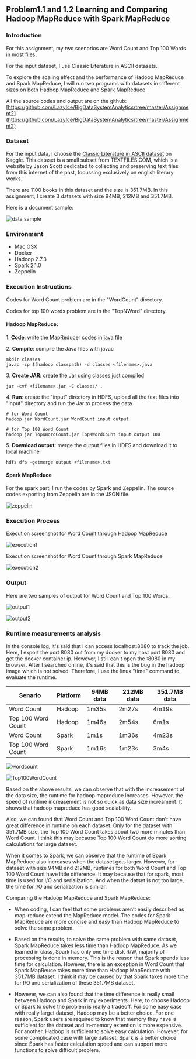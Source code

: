 ## Problem1.1 and 1.2 Learning and Comparing Hadoop MapReduce with Spark MapReduce

### Introduction

For this assignment, my two scenorios are Word Count and Top 100 Words in most files.

For the input dataset, I use Classic Literature in ASCII datasets. 

To explore the scaling effect and the performance of Hadoop MapReduce and Spark MapReduce, I will run two programs with datasets in different sizes on both Hadoop MapReduce and Spark MapReduce.

All the source codes and output are on the github: [https://github.com/LazyIce/BigDataSystemAnalytics/tree/master/Assignment2](https://github.com/LazyIce/BigDataSystemAnalytics/tree/master/Assignment2)

### Dataset

For the input data, I choose the [Classic Literature in ASCII dataset](https://www.kaggle.com/mylesoneill/classic-literature-in-ascii) on Kaggle. This dataset is a small subset from TEXTFILES.COM, which is a website by Jason Scott dedicated to collecting and preserving text files from this internet of the past, focussing exclusively on english literary works.

There are 1100 books in this dataset and the size is 351.7MB. In this assignment, I create 3 datasets with size 94MB, 212MB and 351.7MB.

Here is a document sample:

![data sample](screenshots/data_sample.png)

### Environment
- Mac OSX
- Docker
- Hadoop 2.7.3
- Spark 2.1.0
- Zeppelin

### Execution Instructions

Codes for Word Count problem are in the "WordCount" directory.

Codes for top 100 words problem are in the "TopNWord" directory.

#### Hadoop MapReduce:

1\. **Code**: write the MapReducer codes in java file

2\. **Compile**: compile the Java files with javac

```
mkdir classes
javac -cp $(hadoop classpath) -d classes <filename>.java
```

3\. **Create JAR**: create the Jar using classes just compiled

```
jar -cvf <filename>.jar -C classes/ .
```

4\. **Run**: create the "input" directory in HDFS, upload all the text files into "input" directory and run the Jar to process the data

```
# for Word Count
hadoop jar WordCount.jar WordCount input output

# for Top 100 Word Count
hadoop jar TopKWordCount.jar TopKWordCount input output 100
```

5\. **Download output**: merge the output files in HDFS and download it to local machine

```
hdfs dfs -getmerge output <filename>.txt
```

#### Spark MapReduce
For the spark part, I run the codes by Spark and Zeppelin. The source codes exporting from Zeppelin are in the JSON file.

![zeppelin](screenshots/zeppelin.png)

### Execution Process

Execution screenshot for Word Count through Hadoop MapReduce

![execution1](screenshots/execution1.png)

Execution screenshot for Word Count through Spark MapReduce

![execution2](screenshots/execution2.png)

### Output

Here are two samples of output for Word Count and Top 100 Words.

![output1](screenshots/output1.png)

![output2](screenshots/output2.png)

### Runtime measurements analysis

In the console log, it's said that I can access localhost:8080 to track the job. Here, I export the port 8080 out from my docker to my host port 8080 and get the docker container ip. However, I still can't open the <docker container ip>:8080 in my browser. After I searched online, it's said that this is the bug in the hadoop image which is not solved. Therefore, I use the linux "time" command to evaluate the runtime.

|  Senario |  Platform  | 94MB data | 212MB data | 351.7MB data
|  ----  | ----  |  ----  | ----  | ---- |
| Word Count  | Hadoop | 1m35s | 2m27s | 4m19s
| Top 100 Word Count  | Hadoop | 	1m46s | 2m54s | 6m1s
| Word Count  | Spark | 1m1s | 1m36s | 4m23s
| Top 100 Word Count  | Spark | 1m16s | 1m23s | 3m4s

![wordcount](screenshots/WordCount.png)

![Top100WordCount](screenshots/Top100WordCount.png)

Based on the above results, we can observe that with the increasement of the data size, the runtime for hadoop mapreduce increases. However, the speed of runtime increasement is not so quick as data size increament. It shows that hadoop mapreduce has good scalability.

Also, we can found that Word Count and Top 100 Word Count don't have great difference in runtime on each dataset. Only for the dataset with 351.7MB size, the Top 100 Word Count takes about two more minutes than Word Count. I think this may because Top 100 Word Count do more sorting calculations for large dataset.

When it comes to Spark, we can observe that the runtime of Spark MapReduce also increases when the dataset gets larger. However, for dataset with size 94MB and 212MB, runtimes for both Word Count and Top 100 Word Count have little difference. It may because that for spark, most time is used for I/O and serialization. And when the datset is not too large, the time for I/O and serialization is similar.

Comparing the Hadoop MapReduce and Spark MapReduce:

- When coding, I can feel that some problems aren’t easily described as map-reduce
extend the MapReduce model. The codes for Spark MapReduce are more concise and easy than Hadoop MapReduce to solve the same problem.

- Based on the results, to solve the same problem with same dataset, Spark MapReduce takes less time than Hadoop MapReduce. As we learned in class, Spark has only one time disk R/W, majority of processing is done in memory. This is the reason that Spark spends less time for calculation. However, there is an exception in Word Count that Spark MapReuce takes more time than Hadoop MapReduce with 351.7MB dataset. I think it may be caused by that Spark takes more time for I/O and serialization of these 351.7MB dataset.

- However, we can also found that the time difference is really small between Hadoop and Spark in my experiments. Here, to choose Hadoop or Spark to solve the problem is really a tradeoff. For some easy case with really larget dataset, Hadoop may be a better choice. For one reason, Spark users are required to know that memory they have is sufficient for the dataset and in-memory extention is more expensive. For another, Hadoop is sufficient to solve easy calculation. However, for some complicated case with large dataset, Spark is a better choice since Spark has faster calculation speed and can support more functions to solve difficult problem. 